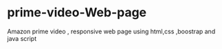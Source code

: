 # prime-video-Web-page
Amazon prime video , responsive web page using html,css ,boostrap and java script 
